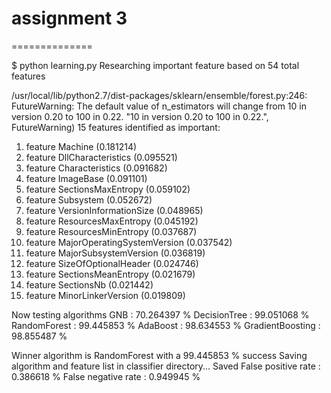 # assignment 3
==============

$ python learning.py 
Researching important feature based on 54 total features

/usr/local/lib/python2.7/dist-packages/sklearn/ensemble/forest.py:246: FutureWarning: The default value of n_estimators will change from 10 in version 0.20 to 100 in 0.22.
  "10 in version 0.20 to 100 in 0.22.", FutureWarning)
15 features identified as important:
1. feature Machine (0.181214)
2. feature DllCharacteristics (0.095521)
3. feature Characteristics (0.091682)
4. feature ImageBase (0.091101)
5. feature SectionsMaxEntropy (0.059102)
6. feature Subsystem (0.052672)
7. feature VersionInformationSize (0.048965)
8. feature ResourcesMaxEntropy (0.045192)
9. feature ResourcesMinEntropy (0.037687)
10. feature MajorOperatingSystemVersion (0.037542)
11. feature MajorSubsystemVersion (0.036819)
12. feature SizeOfOptionalHeader (0.024746)
13. feature SectionsMeanEntropy (0.021679)
14. feature SectionsNb (0.021442)
15. feature MinorLinkerVersion (0.019809)

Now testing algorithms
GNB : 70.264397 %
DecisionTree : 99.051068 %
RandomForest : 99.445853 %
AdaBoost : 98.634553 %
GradientBoosting : 98.855487 %

Winner algorithm is RandomForest with a 99.445853 % success
Saving algorithm and feature list in classifier directory...
Saved
False positive rate : 0.386618 %
False negative rate : 0.949945 %
